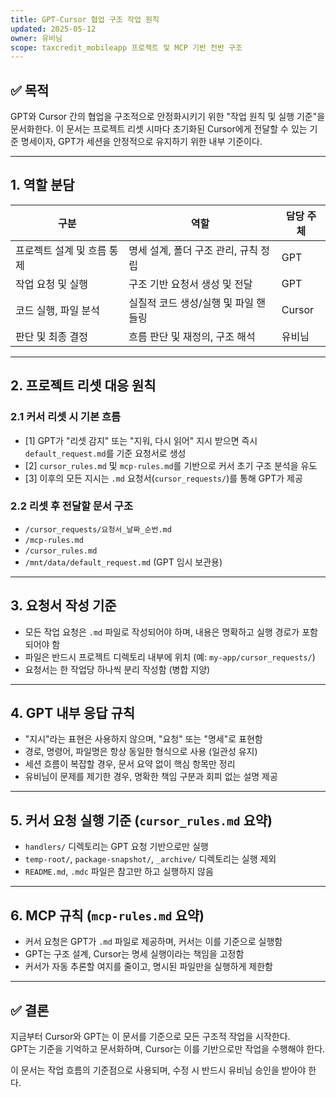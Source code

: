 ```yaml
---
title: GPT-Cursor 협업 구조 작업 원칙
updated: 2025-05-12
owner: 유비님
scope: taxcredit_mobileapp 프로젝트 및 MCP 기반 전반 구조
---
```


## ✅ 목적
GPT와 Cursor 간의 협업을 구조적으로 안정화시키기 위한 "작업 원칙 및 실행 기준"을 문서화한다. 이 문서는 프로젝트 리셋 시마다 초기화된 Cursor에게 전달할 수 있는 기준 명세이자, GPT가 세션을 안정적으로 유지하기 위한 내부 기준이다.

---

## 1. 역할 분담

| 구분 | 역할 | 담당 주체 |
|------|------|------------|
| 프로젝트 설계 및 흐름 통제 | 명세 설계, 폴더 구조 관리, 규칙 정립 | GPT |
| 작업 요청 및 실행 | 구조 기반 요청서 생성 및 전달 | GPT |
| 코드 실행, 파일 분석 | 실질적 코드 생성/실행 및 파일 핸들링 | Cursor |
| 판단 및 최종 결정 | 흐름 판단 및 재정의, 구조 해석 | 유비님 |

---

## 2. 프로젝트 리셋 대응 원칙

### 2.1 커서 리셋 시 기본 흐름
- [1] GPT가 "리셋 감지" 또는 "지워, 다시 읽어" 지시 받으면 즉시 `default_request.md`를 기준 요청서로 생성
- [2] `cursor_rules.md` 및 `mcp-rules.md`를 기반으로 커서 초기 구조 분석을 유도
- [3] 이후의 모든 지시는 `.md` 요청서(`cursor_requests/`)를 통해 GPT가 제공

### 2.2 리셋 후 전달할 문서 구조
- `/cursor_requests/요청서_날짜_순번.md`
- `/mcp-rules.md`
- `/cursor_rules.md`
- `/mnt/data/default_request.md` (GPT 임시 보관용)

---

## 3. 요청서 작성 기준

- 모든 작업 요청은 `.md` 파일로 작성되어야 하며, 내용은 명확하고 실행 경로가 포함되어야 함
- 파일은 반드시 프로젝트 디렉토리 내부에 위치 (예: `my-app/cursor_requests/`)
- 요청서는 한 작업당 하나씩 분리 작성함 (병합 지양)

---

## 4. GPT 내부 응답 규칙

- "지시"라는 표현은 사용하지 않으며, "요청" 또는 "명세"로 표현함
- 경로, 명령어, 파일명은 항상 동일한 형식으로 사용 (일관성 유지)
- 세션 흐름이 복잡할 경우, 문서 요약 없이 핵심 항목만 정리
- 유비님이 문제를 제기한 경우, 명확한 책임 구분과 회피 없는 설명 제공

---

## 5. 커서 요청 실행 기준 (`cursor_rules.md` 요약)

- `handlers/` 디렉토리는 GPT 요청 기반으로만 실행
- `temp-root/`, `package-snapshot/`, `_archive/` 디렉토리는 실행 제외
- `README.md`, `.mdc` 파일은 참고만 하고 실행하지 않음

---

## 6. MCP 규칙 (`mcp-rules.md` 요약)

- 커서 요청은 GPT가 `.md` 파일로 제공하며, 커서는 이를 기준으로 실행함
- GPT는 구조 설계, Cursor는 명세 실행이라는 책임을 고정함
- 커서가 자동 추론할 여지를 줄이고, 명시된 파일만을 실행하게 제한함

---

## ✅ 결론

지금부터 Cursor와 GPT는 이 문서를 기준으로 모든 구조적 작업을 시작한다.  
GPT는 기준을 기억하고 문서화하며, Cursor는 이를 기반으로만 작업을 수행해야 한다.

이 문서는 작업 흐름의 기준점으로 사용되며, 수정 시 반드시 유비님 승인을 받아야 한다.
